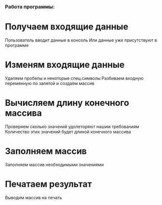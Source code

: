 ### Работа программы:
# Получаем входящие данные
Пользователь вводит данные в консоль
Или данные уже присутствуют в программе

# Изменям входящие данные
Удаляем пробелы и некоторые спец.символы
Разбиваем входную переменную по запятой и создаём массив

# Вычисляем длину конечного массива
Проверяем сколько значений удолеторяют нашим требованиям
Количество этих значений будет длиной конечного массива

# Заполняем массив
Заполняем массив необходимыми значениями

# Печатаем результат
Выводим массив на печать
